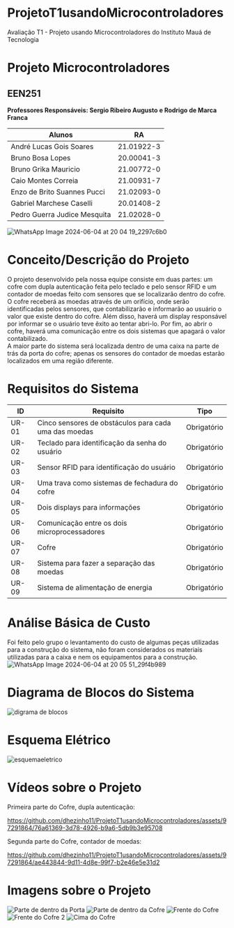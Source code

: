 # ProjetoT1usandoMicrocontroladores
Avaliação T1 - Projeto usando Microcontroladores do Instituto Mauá de Tecnologia

# Projeto Microcontroladores
## EEN251
**Professores Responsáveis: Sergio Ribeiro Augusto e	Rodrigo de Marca Franca**

| Alunos  | RA |
| ------------- | ------------- |
| André Lucas Gois Soares | 21.01922-3  |
| Bruno Bosa Lopes | 20.00041-3 |
| Bruno Grika Mauricio | 21.00772-0 |
| Caio Montes Correia | 21.00931-7 |
| Enzo de Brito Suannes Pucci | 21.02093-0 |
| Gabriel Marchese Caselli | 20.01408-2 |
| Pedro Guerra Judice Mesquita | 21.02028-0 |

![WhatsApp Image 2024-06-04 at 20 04 19_2297c6b0](https://github.com/dhezinho11/ProjetoT1usandoMicrocontroladores/assets/63157536/66c0413d-66bb-4ba2-b908-c72caae65c95)


# Conceito/Descrição do Projeto
O projeto desenvolvido pela nossa equipe consiste em duas partes: um cofre com dupla autenticação feita pelo teclado e pelo sensor RFID e um contador de moedas feito com sensores que se localizarão dentro do cofre.  
O cofre receberá as moedas através de um orifício, onde serão identificadas pelos sensores, que contabilizarão e informarão ao usuário o valor que existe dentro do cofre. Além disso, haverá um display responsável por informar se o usuário teve êxito ao tentar abri-lo. Por fim, ao abrir o cofre, haverá uma comunicação entre os dois sistemas que apagará o valor contabilizado.  
A maior parte do sistema será localizada dentro de uma caixa na parte de trás da porta do cofre; apenas os sensores do contador de moedas estarão localizados em uma região diferente.  

# Requisitos do Sistema
| ID | Requisito | Tipo |
| ------------- | ------------- | ------------- |
| UR-01 | Cinco sensores de obstáculos para cada uma das moedas | Obrigatório |
| UR-02 | Teclado para identificação da senha do usuário | Obrigatório |
| UR-03 | Sensor RFID para identificação do usuário | Obrigatório |
| UR-04 | Uma trava como sistemas de fechadura do cofre | Obrigatório |
| UR-05 | Dois displays para informações | Obrigatório |
| UR-06 | Comunicação entre os dois microprocessadores | Obrigatório |
| UR-07 | Cofre | Obrigatório |
| UR-08 | Sistema para fazer a separação das moedas | Obrigatório |
| UR-09 | Sistema de alimentação de energia | Obrigatório |

# Análise Básica de Custo
Foi feito pelo grupo o levantamento do custo de algumas peças utilizadas para a construção do sistema, não foram considerados os materiais utilizadas para a caixa e nem os equipamentos para a construção.
![WhatsApp Image 2024-06-04 at 20 05 51_29f4b989](https://github.com/dhezinho11/ProjetoT1usandoMicrocontroladores/assets/63157536/491993a8-dfb3-4d7c-8b74-8c5290f5e1b3)


#  Diagrama de Blocos do Sistema
![digrama de blocos](https://github.com/dhezinho11/Projeto_Microcontroladores/assets/97291864/5907fbce-7922-446a-ba17-fe40292c8e13)

# Esquema Elétrico
![esquemaeletrico](https://github.com/dhezinho11/ProjetoT1usandoMicrocontroladores/assets/97291864/311d97d3-112b-41a7-8bc7-80b9052956ce)

# Vídeos sobre o Projeto
Primeira parte do Cofre, dupla autenticação:



https://github.com/dhezinho11/ProjetoT1usandoMicrocontroladores/assets/97291864/76a61369-3d78-4926-b9a6-5db9b3e95708



Segunda parte  do Cofre, contador de moedas:

https://github.com/dhezinho11/ProjetoT1usandoMicrocontroladores/assets/97291864/ae443844-9d11-4d8e-99f7-b2e46e5e31d2

# Imagens sobre o Projeto
![Parte de dentro da Porta](https://github.com/dhezinho11/ProjetoT1usandoMicrocontroladores/assets/97291864/1722fe2b-09ff-4960-b86b-6201bab38460)
![Parte de dentro da Cofre](https://github.com/dhezinho11/ProjetoT1usandoMicrocontroladores/assets/97291864/a333f130-f1ca-4cce-801a-cb3d60a2daf0)
![Frente do Cofre](https://github.com/dhezinho11/ProjetoT1usandoMicrocontroladores/assets/97291864/5af9e285-1acb-4f4a-8576-f8aed242fdb7)
![Frente do Cofre 2](https://github.com/dhezinho11/ProjetoT1usandoMicrocontroladores/assets/97291864/321de819-966e-4c32-bbdb-49ed52abb739)
![Cima do Cofre](https://github.com/dhezinho11/ProjetoT1usandoMicrocontroladores/assets/97291864/c51d9ac9-4ed8-4f20-9994-afbf7075d304)




